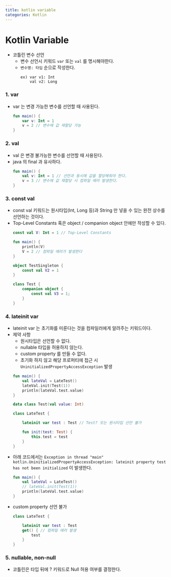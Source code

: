 ```yaml
---
title: kotlin variable
categories: Kotlin
---
```


# Kotlin Variable
- 코틀린 변수 선언
    - 변수 선언시 키워드 `var` 또는 `val` 를 명시해야한다.
    - `변수명: 타입` 순으로 작성한다.
        ```
        ex) var v1: Int
            val v2: Long
        ```

### 1. var
- var 는 변경 가능한 변수를 선언할 때 사용된다.
    ```kotlin
    fun main() {
        var v: Int = 1
        v = 2 // 변수에 값 재할당 가능
    }
    ```

### 2. val
- val 은 변경 불가능한 변수를 선언할 때 사용된다.
- java 의 final 과 유사하다.
    ```kotlin
    fun main() {
        val v: Int = 1 // 선언과 동시에 값을 할당해줘야 한다.
        v = 3 // 변수에 값 재할당 시 컴파일 에러 발생한다.
    }
    ```

### 3. const val
- const val 키워드는 원시타입(Int, Long 등)과 String 만 넣을 수 있는 완전 상수를 선언하는 것이다.
- Top-Level Constants 혹은 object / companion object 안에만 작성할 수 있다.
    ```kotlin
    const val V: Int = 1 // Top-Level Constants 

    fun main() {
        println(V)
        V = 2 // 컴파일 에러가 발생한다
    }

    object TestSingleton {
        const val V2 = 1
    }

    class Test {
        companion object {
            const val V3 = 1;
        }
    }
    ```

### 4. lateinit var
- lateinit var 는 초기화를 미룬다는 것을 컴파일러에게 알려주는 키워드이다.
- 제약 사항
    - 원시타입은 선언할 수 없다.
    - nullable 타입을 허용하지 않는다.
    - custom property 를 만들 수 없다.
    - 초기화 하지 않고 해당 프로퍼티에 접근 시 `UninitializedPropertyAccessException` 발생
    ```kotlin
    fun main() {
        val lateVal = LateTest()
        lateVal.init(Test(1))
        println(lateVal.test.value)
    }

    data class Test(val value: Int)

    class LateTest {

        lateinit var test : Test // Test? 또는 원시타입 선언 불가

        fun init(test: Test) {
            this.test = test
        }
    }
    ```
- 아래 코드에서는 `Exception in thread "main" kotlin.UninitializedPropertyAccessException: lateinit property test has not been initialized` 이 발생한다.
    ```kotlin
    fun main() {
        val lateVal = LateTest()
        // lateVal.init(Test(1)) 
        println(lateVal.test.value)
    }
    ```
- custom property 선언 불가
    ```kotlin
    class LateTest {

        lateinit var test : Test
        get() { // 컴파일 에러 발생
            test
        }
    }
    ```

### 5. nullable, non-null
- 코틀린은 타입 뒤에 ? 키워드로 Null 허용 여부를 결정한다.